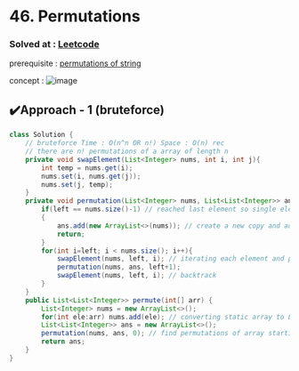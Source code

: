 # 46. Permutations

### Solved at : [Leetcode](https://leetcode.com/problems/permutations/)
prerequisite : [permutations of string](https://www.geeksforgeeks.org/problems/permutations-of-a-given-string2041/1?itm_source=geeksforgeeks&itm_medium=article&itm_campaign=bottom_sticky_on_article)

concept : 
![image](https://github.com/yashasviyadav1/dsa-questions/assets/124666305/2ac0a2bd-dc0f-4370-b553-f3c4407fe98d)


## ✔️Approach - 1 (bruteforce)
```java
class Solution {
    // bruteforce Time : O(n^n OR n!) Space : O(n) rec
    // there are n! permutations of a array of length n 
    private void swapElement(List<Integer> nums, int i, int j){
        int temp = nums.get(i);
        nums.set(i, nums.get(j));
        nums.set(j, temp);
    }
    private void permutation(List<Integer> nums, List<List<Integer>> ans, int left){
        if(left == nums.size()-1) // reached last element so single element can be only arranged in this way only so add array as it is
        {
            ans.add(new ArrayList<>(nums)); // create a new copy and add it coz otherwise when nums changes ans will change as well
            return;
        }
        for(int i=left; i < nums.size(); i++){
            swapElement(nums, left, i); // iterating each element and placing an element to left most point and rec will do rest
            permutation(nums, ans, left+1);
            swapElement(nums, left, i); // backtrack
        }
    }
    public List<List<Integer>> permute(int[] arr) {
        List<Integer> nums = new ArrayList<>();
        for(int ele:arr) nums.add(ele); // converting static array to List<> coz we need to return list of list as answer
        List<List<Integer>> ans = new ArrayList<>();
        permutation(nums, ans, 0); // find permutations of array starting from index 0 to end
        return ans;
    }
}
```
